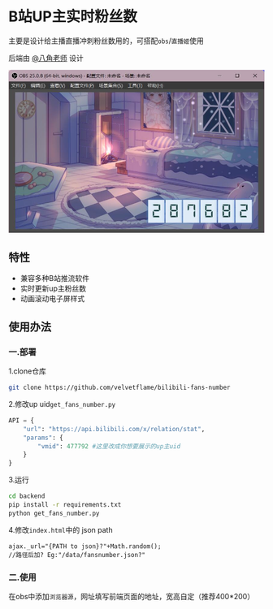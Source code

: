 # B站UP主实时粉丝数

主要是设计给主播直播冲刺粉丝数用的，可搭配`obs`/`直播姬`使用

后端由 [@八角老师](https://github.com/K-bai) 设计

![obs截图](https://github.com/velvetflame/bilibili-fans-number/blob/main/screenshots/obs.jpg)

## 特性
* 兼容多种B站推流软件
* 实时更新up主粉丝数
* 动画滚动电子屏样式

## 使用办法
### 一.部署
1.clone仓库
```sh
git clone https://github.com/velvetflame/bilibili-fans-number
```

2.修改up uid`get_fans_number.py`
```py
API = {
    "url": "https://api.bilibili.com/x/relation/stat",
    "params": {
        "vmid": 477792 #这里改成你想要展示的up主uid
    }
}
```

3.运行
```sh
cd backend
pip install -r requirements.txt
python get_fans_number.py
```

4.修改`index.html`中的 json path
```html
ajax._url="{PATH to json}?"+Math.random(); 
//路径后加? Eg:"/data/fansnumber.json?"
```

### 二.使用
在obs中添加`浏览器源`，网址填写前端页面的地址，宽高自定（推荐400*200）
